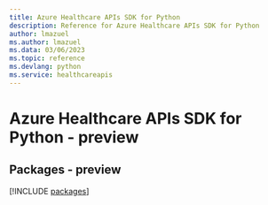 ```yaml
---
title: Azure Healthcare APIs SDK for Python
description: Reference for Azure Healthcare APIs SDK for Python
author: lmazuel
ms.author: lmazuel
ms.data: 03/06/2023
ms.topic: reference
ms.devlang: python
ms.service: healthcareapis
---
```

# Azure Healthcare APIs SDK for Python - preview
## Packages - preview
[!INCLUDE [packages](healthcare-apis-index.md)]